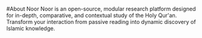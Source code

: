 #About Noor
Noor is an open-source, modular research platform designed for in-depth, comparative, and contextual study of the Holy Qur'an. Transform your interaction from passive reading into dynamic discovery of Islamic knowledge.
